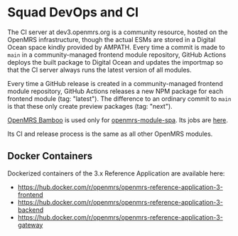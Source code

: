 # Squad DevOps and CI

The CI server at dev3.openmrs.org is a community resource, hosted on the OpenMRS infrastructure, though the actual ESMs are stored in a Digital Ocean space kindly provided by AMPATH. Every time a commit is made to
`main` in a community-managed frontend module repository, GitHub Actions
deploys the built package to Digital Ocean and updates the importmap so that the CI server always runs the latest version of all modules.

Every time a GitHub release is created in a community-managed frontend module repository, GitHub Actions releases a new NPM package for each frontend module (tag: "latest"). The difference to an ordinary commit to `main` is that these only create preview packages (tag: "next").

[OpenMRS Bamboo](https://ci.openmrs.org/allPlans.action) is used only for
[openmrs-module-spa](https://github.com/openmrs/openmrs-module-spa/). Its jobs
are [here](https://ci.openmrs.org/browse/SM).

Its CI and release process is the same as all other OpenMRS modules.

## Docker Containers
Dockerized containers of the 3.x Reference Application are available here: 
* https://hub.docker.com/r/openmrs/openmrs-reference-application-3-frontend 
* https://hub.docker.com/r/openmrs/openmrs-reference-application-3-backend
* https://hub.docker.com/r/openmrs/openmrs-reference-application-3-gateway 
